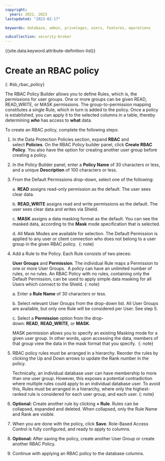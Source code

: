 ```yaml
---
copyright:
  years: 2022, 2023
lastupdated: "2023-02-17"

keywords: database, admin, priveleges, users, features, operations

subcollection: security-broker
---
```


{{site.data.keyword.attribute-definition-list}}

# Create an RBAC policy
{: #sb_rbac_policy}

The RBAC Policy Builder allows you to define Rules, which is, the permissions for user groups. One or more groups can be given READ, READ_WRITE, or MASK permissions. The group-to-permission mapping constitutes a single Rule, which in turn is added to the policy. Once a policy is established, you can apply it to the selected columns in a table, thereby determining ***who*** has access to **what** data.

To create an RBAC policy, complete the following steps:

1. In the Data Protection Policies section, expand **RBAC** and select **Policies**. On the RBAC Policy builder panel, click **Create RBAC Policy**. You also have the option for creating another user group before creating a policy.

2. In the Policy Builder panel, enter a **Policy Name** of 30 characters or less, and a unique **Description** of 100 characters or less.

3. From the Default Permissions drop-down, select one of the following:

   a. **READ** assigns read-only permission as the default. The user sees clear data.

   b. **READ_WRITE** assigns read and write permissions as the default. The user sees clear data and writes via Shield.

   c. **MASK** assigns a data masking format as the default. You can see the masked data, according to the **Mask** mode specification that is selected.

   d.  All Mask Modes are available for selection.
   The Default Permission is applied to any user or client connection who does not belong to a user group in the given RBAC policy. 
   {: note}

4. Add a Rule to the Policy. Each Rule consists of two pieces:

   **User Groups** and **Permission**. The individual Rule maps a Permission to one or more User Groups. 
   A policy can have an unlimited number of rules, or no rules. An RBAC Policy with no rules, containing only the Default Permission, can be used to apply simple data masking for all Users which connect to
   the Shield.
   {: note}

   a. Enter a **Rule Name** of 30 characters or less.

   b. Select relevant User Groups from the drop-down list. All User Groups are available, but only one Rule will be considered per User. See step 5. 

   c. Select a **Permission** option from the drop-down: **READ**, **READ_WRITE**, or **MASK**. 

   MASK permission allows you to specify an existing Masking mode for a given user group. In other words, upon accessing the data, members of that group view the data in the mask format that you specify. 
   {: note}

5. RBAC policy rules must be arranged in a hierarchy. Reorder the rules by clicking the Up and Down arrows to update the Rank number in the policy.

   Technically, an individual database user can have membership to more than one user group. However, this exposes a potential contradiction where multiple rules could apply to an individual database user. To avoid this, Rules must be arranged in a hierarchy, where only the highest-ranked rule is considered for each user group, and each user.
   {: note}

6. **Optional:** Create another rule by clicking **+ Rule**. Rules can be collapsed, expanded and deleted. When collapsed, only the Rule Name and Rank are visible.

7. When you are done with the policy, click **Save**. Role-Based Access Control is fully configured, and ready to apply to columns.

8. **Optional:** After saving the policy, create another User Group or create another RBAC Policy.

9. Continue with applying an RBAC policy to the database columns. 





